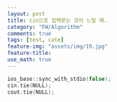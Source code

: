 ```yaml
---
layout: post
title: cin으로 입력받는 것이 느릴 때.
category: "FW/Algorithm"
comments: true
tags: [test, cate]
feature-img: "assets/img/19.jpg"
feature-title:
use_math: true
---
```


```c++
ios_base::sync_with_stdio(false);
cin.tie(NULL);
cout.tie(NULL);
```
